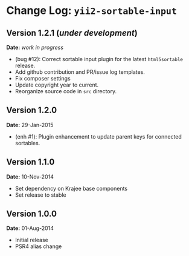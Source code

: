 Change Log: `yii2-sortable-input`
=================================

## Version 1.2.1 (_under development_)

**Date:** _work in progress_

- (bug #12): Correct sortable input plugin for the latest `html5sortable` release.
- Add github contribution and PR/issue log templates.
- Fix composer settings
- Update copyright year to current.
- Reorganize source code in `src` directory.

## Version 1.2.0

**Date:** 29-Jan-2015

- (enh #1): Plugin enhancement to update parent keys for connected sortables.

## Version 1.1.0

**Date:** 10-Nov-2014

- Set dependency on Krajee base components
- Set release to stable

## Version 1.0.0

**Date:** 01-Aug-2014

- Initial release
- PSR4 alias change